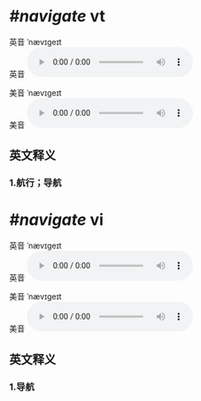 # ***\#navigate*** vt
英音 ˈnævɪɡeɪt  
英音
<audio src="./media/navigate1_AAC.aac" controls="controls"></audio>

美音 ˈnævɪɡeɪt  
美音
<audio src="./media/navigate2_AAC.aac" controls="controls"></audio>



  

英文释义
---
### 1.**航行；导航**  


# ***\#navigate*** vi
英音 ˈnævɪɡeɪt  
英音
<audio src="./media/navigate1_AAC.aac" controls="controls"></audio>

美音 ˈnævɪɡeɪt  
美音
<audio src="./media/navigate2_AAC.aac" controls="controls"></audio>



  

英文释义
---
### 1.**导航**  


